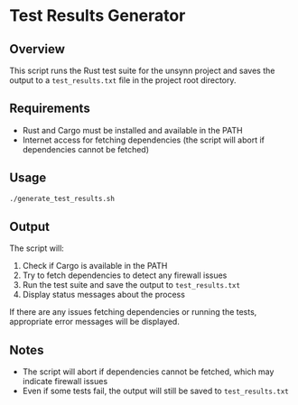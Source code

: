 # Test Results Generator

## Overview

This script runs the Rust test suite for the unsynn project and saves the output to a `test_results.txt` file in the project root directory.

## Requirements

- Rust and Cargo must be installed and available in the PATH
- Internet access for fetching dependencies (the script will abort if dependencies cannot be fetched)

## Usage

```bash
./generate_test_results.sh
```

## Output

The script will:

1. Check if Cargo is available in the PATH
2. Try to fetch dependencies to detect any firewall issues
3. Run the test suite and save the output to `test_results.txt`
4. Display status messages about the process

If there are any issues fetching dependencies or running the tests, appropriate error messages will be displayed.

## Notes

- The script will abort if dependencies cannot be fetched, which may indicate firewall issues
- Even if some tests fail, the output will still be saved to `test_results.txt`